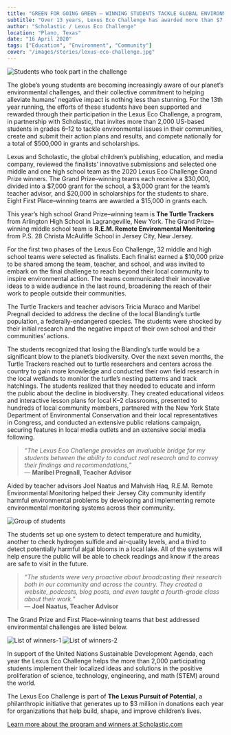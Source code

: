 ```yaml
---
title: "GREEN FOR GOING GREEN – WINNING STUDENTS TACKLE GLOBAL ENVIRONMENTAL ISSUES IN 2020 LEXUS ECO CHALLENGE"
subtitle: "Over 13 years, Lexus Eco Challenge has awarded more than $7 million in scholarships"
author: "Scholastic / Lexus Eco Challenge"
location: "Plano, Texas"
date: "16 April 2020"
tags: ["Education", "Environment", "Community"]
cover: "/images/stories/lexus-eco-challenge.jpg"
---
```


![Students who took part in the challenge](/images/stories/lexus-eco-challenge.jpg)

The globe’s young students are becoming increasingly aware of our planet’s environmental challenges, and their collective commitment to helping alleviate humans’ negative impact is nothing less than stunning. For the 13th year running, the efforts of these students have been supported and rewarded through their participation in the Lexus Eco Challenge, a program, in partnership with Scholastic, that invites more than 2,000 US-based students in grades 6–12 to tackle environmental issues in their communities, create and submit their action plans and results, and compete nationally for a total of $500,000 in grants and scholarships.

Lexus and Scholastic, the global children’s publishing, education, and media company, reviewed the finalists’ innovative submissions and selected one middle and one high school team as the 2020 Lexus Eco Challenge Grand Prize winners. The Grand Prize–winning teams each receive a $30,000, divided into a $7,000 grant for the school, a $3,000 grant for the team’s teacher advisor, and $20,000 in scholarships for the students to share. Eight First Place–winning teams are awarded a $15,000 in grants each.

This year’s high school Grand Prize–winning team is **The Turtle Trackers** from Arlington High School in Lagrangeville, New York. The Grand Prize–winning middle school team is **R.E.M. Remote Environmental Monitoring** from P.S. 28 Christa McAuliffe School in Jersey City, New Jersey.

For the first two phases of the Lexus Eco Challenge, 32 middle and high school teams were selected as finalists. Each finalist earned a $10,000 prize to be shared among the team, teacher, and school, and was invited to embark on the final challenge to reach beyond their local community to inspire environmental action. The teams communicated their innovative ideas to a wide audience in the last round, broadening the reach of their work to people outside their communities.

The Turtle Trackers and teacher advisors Tricia Muraco and Maribel Pregnall decided to address the decline of the local Blanding’s turtle population, a federally-endangered species. The students were shocked by their initial research and the negative impact of their own school and their communities’ actions.

The students recognized that losing the Blanding’s turtle would be a significant blow to the planet’s biodiversity. Over the next seven months, the Turtle Trackers reached out to turtle researchers and centers across the country to gain more knowledge and conducted their own field research in the local wetlands to monitor the turtle’s nesting patterns and track hatchlings. The students realized that they needed to educate and inform the public about the decline in biodiversity. They created educational videos and interactive lesson plans for local K–2 classrooms, presented to hundreds of local community members, partnered with the New York State Department of Environmental Conservation and their local representatives in Congress, and conducted an extensive public relations campaign, securing features in local media outlets and an extensive social media following.

> _“The Lexus Eco Challenge provides an invaluable bridge for my students between the ability to conduct real research and to convey their findings and recommendations,”_  
> — **Maribel Pregnall, Teacher Advisor**

Aided by teacher advisors Joel Naatus and Mahvish Haq, R.E.M. Remote Environmental Monitoring helped their Jersey City community identify harmful environmental problems by developing and implementing remote environmental monitoring systems across their community.

![Group of students](/images/stories/lexus-1.jpg)

The students set up one system to detect temperature and humidity, another to check hydrogen sulfide and air-quality levels, and a third to detect potentially harmful algal blooms in a local lake. All of the systems will help ensure the public will be able to check readings and know if the areas are safe to visit in the future.

> _“The students were very proactive about broadcasting their research both in our community and across the country. They created a website, podcasts, blog posts, and even taught a fourth-grade class about their work.”_  
> — **Joel Naatus, Teacher Advisor**

The Grand Prize and First Place–winning teams that best addressed environmental challenges are listed below.

![List of winners-1](/images/stories/lexus-prize-1.png)
![List of winners-2](/images/stories/lexus-prize-2.png)

In support of the United Nations Sustainable Development Agenda, each year the Lexus Eco Challenge helps the more than 2,000 participating students implement their localized ideas and solutions in the positive proliferation of science, technology, engineering, and math (STEM) around the world.

The Lexus Eco Challenge is part of **The Lexus Pursuit of Potential**, a philanthropic initiative that generates up to $3 million in donations each year for organizations that help build, shape, and improve children’s lives.

[Learn more about the program and winners at Scholastic.com](https://www.scholastic.com/lexus)
